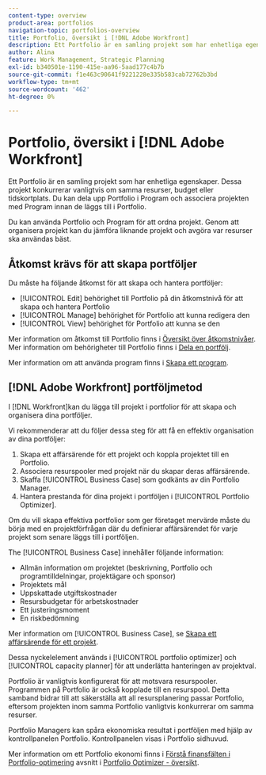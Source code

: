 ```yaml
---
content-type: overview
product-area: portfolios
navigation-topic: portfolios-overview
title: Portfolio, översikt i [!DNL Adobe Workfront]
description: Ett Portfolio är en samling projekt som har enhetliga egenskaper. Dessa projekt konkurrerar vanligtvis om samma resurser, budget eller tidskortplats. Du kan dela upp Portfolio i Program och associera projekten med Program innan de läggs till i Portfolio.
author: Alina
feature: Work Management, Strategic Planning
exl-id: b340501e-1190-415e-aa96-5aad177c4b7b
source-git-commit: f1e463c90641f9221228e335b583cab72762b3bd
workflow-type: tm+mt
source-wordcount: '462'
ht-degree: 0%

---
```


# Portfolio, översikt i [!DNL Adobe Workfront]

<!-- Audited: 1/2024 -->

Ett Portfolio är en samling projekt som har enhetliga egenskaper. Dessa projekt konkurrerar vanligtvis om samma resurser, budget eller tidskortplats. Du kan dela upp Portfolio i Program och associera projekten med Program innan de läggs till i Portfolio.

Du kan använda Portfolio och Program för att ordna projekt. Genom att organisera projekt kan du jämföra liknande projekt och avgöra var resurser ska användas bäst.

## Åtkomst krävs för att skapa portföljer

Du måste ha följande åtkomst för att skapa och hantera portföljer:

* [!UICONTROL Edit] behörighet till Portfolio på din åtkomstnivå för att skapa och hantera Portfolio
* [!UICONTROL Manage] behörighet för Portfolio att kunna redigera den
* [!UICONTROL View] behörighet för Portfolio att kunna se den

Mer information om åtkomst till Portfolio finns i [Översikt över åtkomstnivåer](../../../administration-and-setup/add-users/access-levels-and-object-permissions/access-levels-overview.md).\
Mer information om behörigheter till Portfolio finns i [Dela en portfölj](../../../workfront-basics/grant-and-request-access-to-objects/share-a-portfolio.md).

Mer information om att använda program finns i [Skapa ett program](../../../manage-work/portfolios/create-and-manage-programs/create-program.md).

## [!DNL Adobe Workfront] portföljmetod

I [!DNL Workfront]kan du lägga till projekt i portfolior för att skapa och organisera dina portföljer.

Vi rekommenderar att du följer dessa steg för att få en effektiv organisation av dina portföljer:

1. Skapa ett affärsärende för ett projekt och koppla projektet till en Portfolio.
1. Associera resurspooler med projekt när du skapar deras affärsärende.
1. Skaffa [!UICONTROL Business Case] som godkänts av din Portfolio Manager.
1. Hantera prestanda för dina projekt i portföljen i [!UICONTROL Portfolio Optimizer].

Om du vill skapa effektiva portfolior som ger företaget mervärde måste du börja med en projektförfrågan där du definierar affärsärendet för varje projekt som senare läggs till i portföljen.

The [!UICONTROL Business Case] innehåller följande information:

* Allmän information om projektet (beskrivning, Portfolio och programtilldelningar, projektägare och sponsor)
* Projektets mål
* Uppskattade utgiftskostnader
* Resursbudgetar för arbetskostnader
* Ett justeringsmoment
* En riskbedömning

Mer information om [!UICONTROL Business Case], se [Skapa ett affärsärende för ett projekt](../../../manage-work/projects/define-a-business-case/create-business-case.md).

Dessa nyckelelement används i [!UICONTROL portfolio optimizer] och [!UICONTROL capacity planner] för att underlätta hanteringen av projektval.

Portfolio är vanligtvis konfigurerat för att motsvara resurspooler. Programmen på Portfolio är också kopplade till en resurspool. Detta samband bidrar till att säkerställa att all resursplanering passar Portfolio, eftersom projekten inom samma Portfolio vanligtvis konkurrerar om samma resurser.

Portfolio Managers kan spåra ekonomiska resultat i portföljen med hjälp av kontrollpanelen Portfolio. Kontrollpanelen visas i Portfolio sidhuvud.

Mer information om ett Portfolio ekonomi finns i [Förstå finansfälten i Portfolio-optimering](../../../manage-work/portfolios/portfolio-optimizer/portfolio-optimizer-overview.md#financial-fieds-subsection) avsnitt i [Portfolio Optimizer - översikt](../../../manage-work/portfolios/portfolio-optimizer/portfolio-optimizer-overview.md).
